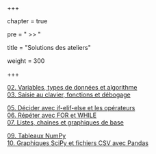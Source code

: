 +++

chapter = true

pre = " >> "

title = "Solutions des ateliers"

weight = 300

+++



[02. Variables, types de données et algorithme](./2_variables/)  
[03. Saisie au clavier, fonctions et débogage](./3_input_fonctions_debug/)



[05. Décider avec if-elif-else et les opérateurs](./5_if/)  
[06. Répéter avec FOR et WHILE](./6_boucles/)  
[07. Listes, chaines et graphiques de base](./7_listes/)



[09. Tableaux NumPy](./9_numpy/)  
[10. Graphiques SciPy et fichiers CSV avec Pandas](./10_pandas_graph)

